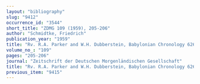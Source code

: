 ```yaml
---
layout: "bibliography"
slug: "9412"
occurrence_id: "3544"
short_title: "ZDMG 109 (1959), 205-206"
author: "Schmidtke, Friedrich"
publication_year: "1959"
title: "Rv. R.A. Parker and W.H. Dubberstein, Babylonian Chronology 626 B.C. - A.D. 75"
volume_no_: "109"
pages: "205-206"
journal: "Zeitschrift der Deutschen Morgenländischen Gesellschaft"
title: "Rv. R.A. Parker and W.H. Dubberstein, Babylonian Chronology 626 B.C. - A.D. 75"
previous_item: "9415"
---
```

